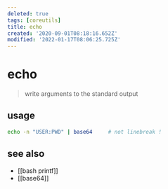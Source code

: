 ```yaml
---
deleted: true
tags: [coreutils]
title: echo
created: '2020-09-01T08:18:16.652Z'
modified: '2022-01-17T08:06:25.725Z'
---
```


# echo

> write arguments to the standard output

## usage

```sh
echo -n "USER:PWD" | base64     # not linebreak !
```

## see also
- [[bash printf]]
- [[base64]]
